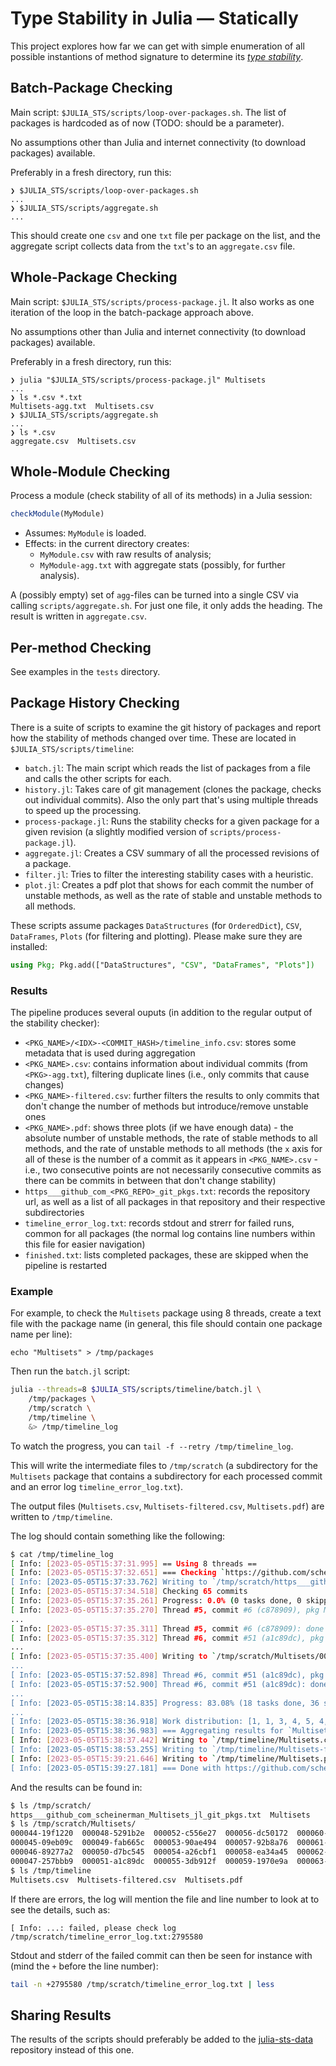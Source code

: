# Type Stability in Julia — Statically

This project explores how far we can get with simple enumeration of all possible
instantions of method signature to determine its _[type stability][st-def]_.

[st-def]: https://docs.julialang.org/en/v1/manual/faq/#man-type-stability

## Batch-Package Checking

Main script: `$JULIA_STS/scripts/loop-over-packages.sh`. The list of packages is
hardcoded as of now (TODO: should be a parameter).

No assumptions other than Julia and internet connectivity (to download
packages) available.

Preferably in a fresh directory, run this:

``` shellsession
❯ $JULIA_STS/scripts/loop-over-packages.sh
...
❯ $JULIA_STS/scripts/aggregate.sh
...
```

This should create one `csv` and one `txt` file per package on the list, and the
aggregate script collects data from the `txt`'s to an `aggregate.csv` file.

## Whole-Package Checking

Main script: `$JULIA_STS/scripts/process-package.jl`. It also works as one
iteration of the loop in the batch-package approach above.

No assumptions other than Julia and internet connectivity (to download
packages) available.

Preferably in a fresh directory, run this:

``` shellsession
❯ julia "$JULIA_STS/scripts/process-package.jl" Multisets
...
❯ ls *.csv *.txt
Multisets-agg.txt  Multisets.csv
❯ $JULIA_STS/scripts/aggregate.sh
...
❯ ls *.csv
aggregate.csv  Multisets.csv
```

## Whole-Module Checking

Process a module (check stability of all of its methods) in a Julia session:

``` julia
checkModule(MyModule)
```

- Assumes: `MyModule` is loaded.
- Effects: in the current directory creates:
  - `MyModule.csv` with raw results of analysis;
  - `MyModule-agg.txt` with aggregate stats (possibly, for further analysis).

A (possibly empty) set of `agg`-files can be turned into a single CSV via calling
`scripts/aggregate.sh`. For just one file, it only adds the heading. The result
is written in `aggregate.csv`.

## Per-method Checking

See examples in the `tests` directory.

## Package History Checking

There is a suite of scripts to examine the git history of packages 
and report how the stability of methods changed over time. 
These are located in `$JULIA_STS/scripts/timeline`:

- `batch.jl`: The main script which reads the list of packages from a file and calls the other scripts for each.
- `history.jl`: Takes care of git management (clones the package, checks out individual commits). Also the only part that's using multiple threads to speed up the processing.
- `process-package.jl`: Runs the stability checks for a given package for a given revision (a slightly modified version of `scripts/process-package.jl`).
- `aggregate.jl`: Creates a CSV summary of all the processed revisions of a package.
- `filter.jl`: Tries to filter the interesting stability cases with a heuristic.
- `plot.jl`: Creates a pdf plot that shows for each commit the number of unstable methods, as well as the rate of stable and unstable methods to all methods.

These scripts assume packages `DataStructures` (for `OrderedDict`), `CSV`, `DataFrames`, `Plots` (for filtering and plotting). Please make sure they are installed:

```julia
using Pkg; Pkg.add(["DataStructures", "CSV", "DataFrames", "Plots"])
```

### Results

The pipeline produces several ouputs (in addition to the regular output of the stability checker):

- `<PKG_NAME>/<IDX>-<COMMIT_HASH>/timeline_info.csv`: stores some metadata that is used during aggregation
- `<PKG_NAME>.csv`: contains information about individual commits (from `<PKG>-agg.txt`), filtering duplicate lines (i.e., only commits that cause changes)
- `<PKG_NAME>-filtered.csv`: further filters the results to only commits that don't change the number of methods but introduce/remove unstable ones
- `<PKG_NAME>.pdf`: shows three plots (if we have enough data) - the absolute number of unstable methods, the rate of stable methods to all methods, and the rate of unstable methods to all methods (the `x` axis for all of these is the number of a commit as it appears in `<PKG_NAME>.csv` - i.e., two consecutive points are not necessarily consecutive commits as there can be commits in between that don't change stability)
- `https___github_com_<PKG_REPO>_git_pkgs.txt`: records the repository url, as well as a list of all packages in that repository and their respective subdirectories
- `timeline_error_log.txt`: records stdout and strerr for failed runs, common for all packages (the normal log contains line numbers within this file for easier navigation)
- `finished.txt`: lists completed packages, these are skipped when the pipeline is restarted

### Example

For example, to check the `Multisets` package using 8 threads, create a text file with the package name (in general, this file should contain one package name per line):

```
echo "Multisets" > /tmp/packages
```

Then run the `batch.jl` script:

```bash
julia --threads=8 $JULIA_STS/scripts/timeline/batch.jl \
    /tmp/packages \
    /tmp/scratch \
    /tmp/timeline \
    &> /tmp/timeline_log
```

To watch the progress, you can `tail -f --retry /tmp/timeline_log`.

This will write the intermediate files to `/tmp/scratch` (a subdirectory for the `Multisets` 
package that contains a subdirectory for each processed commit and an error log 
`timeline_error_log.txt`).

The output files (`Multisets.csv`, `Multisets-filtered.csv`, `Multisets.pdf`) are written to 
`/tmp/timeline`.

The log should contain something like the following:

```bash
$ cat /tmp/timeline_log
[ Info: [2023-05-05T15:37:31.995] == Using 8 threads ==
[ Info: [2023-05-05T15:37:32.651] === Checking `https://github.com/scheinerman/Multisets.jl.git' ===
[ Info: [2023-05-05T15:37:33.762] Writing to `/tmp/scratch/https___github_com_scheinerman_Multisets_jl_git_pkgs.txt'
[ Info: [2023-05-05T15:37:34.518] Checking 65 commits
[ Info: [2023-05-05T15:37:35.261] Progress: 0.0% (0 tasks done, 0 skipped, elapsed 0.72 s, est. remaining Inf d)
[ Info: [2023-05-05T15:37:35.270] Thread #5, commit #6 (c878909), pkg Multisets: skipping (can't parse Project.toml)
...
[ Info: [2023-05-05T15:37:35.311] Thread #5, commit #6 (c878909): done in 0.27 s
[ Info: [2023-05-05T15:37:35.312] Thread #6, commit #51 (a1c89dc), pkg Multisets: processing Multisets@0.3.3
...
[ Info: [2023-05-05T15:37:35.400] Writing to `/tmp/scratch/Multisets/000051-a1c89dc/timeline_info.csv'
...
[ Info: [2023-05-05T15:37:52.898] Thread #6, commit #51 (a1c89dc), pkg Multisets: done with Multisets@0.3.3 after 17.59 s
[ Info: [2023-05-05T15:37:52.900] Thread #6, commit #51 (a1c89dc): done in 17.86 s
...
[ Info: [2023-05-05T15:38:14.835] Progress: 83.08% (18 tasks done, 36 skipped, elapsed 40.31 s, est. remaining 8.21 s)
...
[ Info: [2023-05-05T15:38:36.918] Work distribution: [1, 1, 3, 4, 5, 4, 2, 2]
[ Info: [2023-05-05T15:38:36.983] === Aggregating results for `Multisets' ===
[ Info: [2023-05-05T15:38:37.442] Writing to `/tmp/timeline/Multisets.csv'
[ Info: [2023-05-05T15:38:53.255] Writing to `/tmp/timeline/Multisets-filtered.csv'
[ Info: [2023-05-05T15:39:21.646] Writing to `/tmp/timeline/Multisets.pdf'
[ Info: [2023-05-05T15:39:27.181] === Done with https://github.com/scheinerman/Multisets.jl.git in 1.91 m
```

And the results can be found in:

```bash
$ ls /tmp/scratch/
https___github_com_scheinerman_Multisets_jl_git_pkgs.txt  Multisets
$ ls /tmp/scratch/Multisets/
000044-19f1220  000048-5291b2e  000052-c556e27  000056-dc50172  000060-b9e0cb9  000064-692a160
000045-09eb09c  000049-fab665c  000053-90ae494  000057-92b8a76  000061-0dd0d96  000065-fe08c9c
000046-89277a2  000050-d7bc545  000054-a26cbf1  000058-ea34a45  000062-30c9321
000047-257bbb9  000051-a1c89dc  000055-3db912f  000059-1970e9a  000063-e66d7df
$ ls /tmp/timeline
Multisets.csv  Multisets-filtered.csv  Multisets.pdf
```

If there are errors, the log will mention the file and line number to look at to see the details, such as:

```
[ Info: ...: failed, please check log /tmp/scratch/timeline_error_log.txt:2795580
```

Stdout and stderr of the failed commit can then be seen for instance with (mind the `+` before the line number):

```bash
tail -n +2795580 /tmp/scratch/timeline_error_log.txt | less
```

## Sharing Results

The results of the scripts should preferably be added to the [julia-sts-data](https://github.com/ulysses4ever/julia-sts-data) repository instead of this one.
